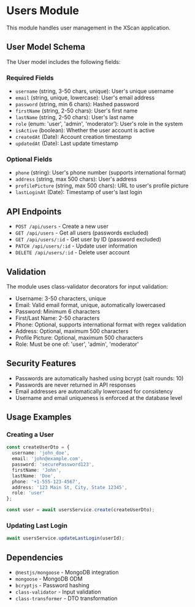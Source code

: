 # Users Module

This module handles user management in the XScan application.

## User Model Schema

The User model includes the following fields:

### Required Fields
- `username` (string, 3-50 chars, unique): User's unique username
- `email` (string, unique, lowercase): User's email address
- `password` (string, min 6 chars): Hashed password
- `firstName` (string, 2-50 chars): User's first name
- `lastName` (string, 2-50 chars): User's last name
- `role` (enum: 'user', 'admin', 'moderator'): User's role in the system
- `isActive` (boolean): Whether the user account is active
- `createdAt` (Date): Account creation timestamp
- `updatedAt` (Date): Last update timestamp

### Optional Fields
- `phone` (string): User's phone number (supports international format)
- `address` (string, max 500 chars): User's address
- `profilePicture` (string, max 500 chars): URL to user's profile picture
- `lastLoginAt` (Date): Timestamp of user's last login

## API Endpoints

- `POST /api/users` - Create a new user
- `GET /api/users` - Get all users (passwords excluded)
- `GET /api/users/:id` - Get user by ID (password excluded)
- `PATCH /api/users/:id` - Update user information
- `DELETE /api/users/:id` - Delete user account

## Validation

The module uses class-validator decorators for input validation:
- Username: 3-50 characters, unique
- Email: Valid email format, unique, automatically lowercased
- Password: Minimum 6 characters
- First/Last Name: 2-50 characters
- Phone: Optional, supports international format with regex validation
- Address: Optional, maximum 500 characters
- Profile Picture: Optional, maximum 500 characters
- Role: Must be one of: 'user', 'admin', 'moderator'

## Security Features

- Passwords are automatically hashed using bcrypt (salt rounds: 10)
- Passwords are never returned in API responses
- Email addresses are automatically lowercased for consistency
- Username and email uniqueness is enforced at the database level

## Usage Examples

### Creating a User
```typescript
const createUserDto = {
  username: 'john_doe',
  email: 'john@example.com',
  password: 'securePassword123',
  firstName: 'John',
  lastName: 'Doe',
  phone: '+1-555-123-4567',
  address: '123 Main St, City, State 12345',
  role: 'user'
};

const user = await usersService.create(createUserDto);
```

### Updating Last Login
```typescript
await usersService.updateLastLogin(userId);
```

## Dependencies

- `@nestjs/mongoose` - MongoDB integration
- `mongoose` - MongoDB ODM
- `bcryptjs` - Password hashing
- `class-validator` - Input validation
- `class-transformer` - DTO transformation 